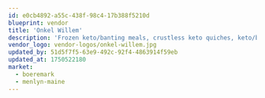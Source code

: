 ```yaml
---
id: e0cb4892-a55c-438f-98c4-17b388f5210d
blueprint: vendor
title: 'Onkel Willem'
description: 'Frozen keto/banting meals, crustless keto quiches, keto/banting soup'
vendor_logo: vendor-logos/onkel-willem.jpg
updated_by: 51d5f7f5-63e9-492c-92f4-4863914f59eb
updated_at: 1750522180
market:
  - boeremark
  - menlyn-maine
---
```

